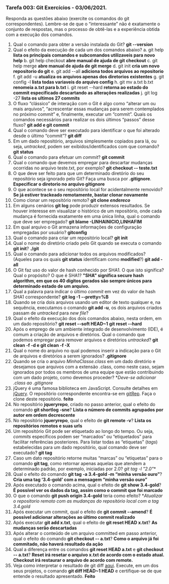 ### Tarefa 003: Git Exercícios - 03/06/2021.

Responda as questões abaixo (exercite os comandos do git correspondentes). Lembre-se de que o “interessante” não é exatamente o conjunto de respostas, mas o processo de obtê-las e a experiência obtida com a execução dos comandos.


1. Qual o comando para obter a versão instalada do Git?
**git --version**
2. Qual o efeito da execução de cada um dos comandos abaixo?
  a. git help
  **lista os principais comandos e subcomandos utilizaveis para novo help**
  b. git help checkout
  **abre manual de ajuda de git checkout**
  c. git help merge
  **abre manual de ajuda de git merge**
  d. git init
  **cria um novo repositorio do git**
  e. git add --all
  **adiciona todos arquivos ao repositorio**
  f. git add -u
  **atualiza os arquivos apenas dos diretorios existentes**
  g. git config -l
  **lista todas variaveis do arquivo config**
  h. git mv a.txt b.txt
  **renomeia a.txt para b.txt**
  i. git reset --hard
  **retorna ao estado do commit especificado descartando as alterações realizadas**
  j. git log -27
  **lista os ultimos 27 commits**
3. O fluxo “clássico” de interação com o Git é algo como “alterar um ou mais arquivos”, “acrescentar essas mudanças para serem contemplados no próximo commit” e, finalmente, executar um “commit”. Quais os comandos necessários para realizar os dois últimos “passos” desse fluxo?
**git add e git commit**
4. Qual o comando deve ser executado para identificar o que foi alterado desde o último “commit”?
**git diff**
5. Em um dado repositório, arquivos simplesmente copiados para lá, ou seja, _untracked_, podem ser exibidos/identificados com que comando?
**git status**
6. Qual o comando para efetuar um _commit_?
**git commit**
7. Qual o comando que devemos empregar para descartar mudanças ocorridas no arquivo teste.txt, por exemplo?
**git checkout -- teste.txt**
8. O que deve ser feito para que um determinado diretório do seu repositório seja ignorado pelo Git? Faça uma busca por **.gitignore**.
**Especificar o diretorio no arquivo gitignore**
9. O que acontece se o seu repositório local for acidentalmente removido?
**Se já estiver trackeado remotamente, bastar clonar novamente**
10. Como clonar um repositório remoto?
**git clone _endereco_**
11. Em alguns cenários **git log** pode produzir extensos resultados. Se houver interesse em visualizar o histórico de um repositório, onde cada mudança é fornecida exatamente em uma única linha, qual o comando que deve ser empregado?
**git blame -LINHAINICIO,LINHAFIM**
12. Em qual arquivo o Git armazena informações de configuração empregadas por usuário?
**gitconfig**
13. Qual o comando para criar um repositório local?
**git init**
14. Qual o nome do diretório criado pelo Git quando se executa o comando **git init**?
**./git**
15. Qual o comando para adicionar todos os arquivos modificados? (Aqueles para os quais **git status** identificam como **modified**?)
**git add -all**
16. O Git faz uso do valor de hash conhecido por SHA1. O que isto significa? Qual o propósito? O que é SHA1?
**"SHA" significa secure hash algorithm, em que os 40 dígitos gerados são sempre únicos para determinado estado de um arquivo.**
17. Qual a palavra para indicar o último _commit_ em vez do valor de hash SHA1 correspondente?
**git log -1 --pretty=%B**
18. Quando se cria dois arquivos usando um editor de texto qualquer e, na sequência, executamos o comando **git add -u**, os dois arquivos criados passam de _untracked_ para _new file_?
19. Qual o efeito da execução dos dois comandos abaixo, nesta ordem, em um dado repositório?
**git reset --soft HEAD~1**
**git reset --hard**
20. Após o emprego de um ambiente integrado de desenvolvimento (IDE), é comum a criação de arquivos e diretórios. Qual o comando que podemos empregar para remover arquivos e diretórios _untracked_?
**git clean -f -d e git clean -f -X**
21. Qual o nome do arquivo no qual podemos inserir a indicação para o Git de arquivos e diretórios a serem ignorados?
**.gitignore**
22. Quando se cria o arquivo _MinhaClasse.class_ em um dado diretório e desejamos que arquivos com a extensão .class, como neste caso, sejam ignorados por todos os membros de uma equipe que estão contribuindo com um dado projeto, como devemos proceder?
**Deve-se adicionar *.class ao .gitignore** 
23. jQuery é uma famosa biblioteca em JavaScript. Consulte detalhes em [jQuery](http://jquery.com). O repositório correspondente encontra-se em [gitRep](https://github.com/jquery/jquery.git). Faça o clone deste repositório. **feito**
24. No repositório **jqueryrepo**, criado no passo anterior, qual o efeito do comando
**git shortlog -sne**?
**Lista o número de commits agrupados por autor em ordem decrescente**
25. No repositório **jqueryrepo**, qual o efeito de **git remote -v**?
**Lista os repositórios remotos e suas urls**
26. Um repositório Git pode ser etiquetado ao longo do tempo. Ou seja, _commits_ específicos podem ser “marcados” ou “etiquetados” para facilitar referências posteriores. Para listar todas as “etiquetas” (_tags_) estabelecidas para um dado repositório, qual comando deve ser executado?
**git tag**
27. Caso um dato repositório retorne muitas “marcas” ou “etiquetas” para o comando **git tag**, como retornar apenas aquelas que atendem a determinado padrão, por exemplo, iniciadas por 2.0?
**git tag -l "2.0*"**
28. Qual o efeito do comando **git tag -a 3.4-gold -m “minha versão ouro”**?
**Cria uma tag ‘3.4-gold’ com a mensagem “minha versão ouro”**
29. Após executado o comando acima, qual o efeito de **git show 3.4-gold**?
**É possível ver os dados da tag, assim como o commit que foi marcado**
30. O que o comando **git push origin 3.4-gold** teria como efeito?
**Atualizar o repositorio remoto com as mudanças do repositório local com a tag 3.4.*gold**
31. Após executar um commit, qual o efeito de **git commit --amend**?
**É possível adicionar alterações ao último commit realizado**
32. Após executar **git add x.txt**, qual o efeito de **git reset HEAD x.txt**?
**As mudanças serão descartadas**
33. Após alterar o conteúdo de um arquivo committed em passo anterior, qual o efeito do comando **git checkout -- a.txt**?
**Como o arquivo já foi commitado, não haverá resultado da ação**
34. Qual a diferença entre os comandos **git reset HEAD a.txt** e **git checkout -- a.txt**?
**Reset irá resetar o arquivo x.txt de acordo com o estado atual. Checkout irá restaurar o arquivo de acordo com remote.**
35. Veja como interpretar o resultado de git diff [aqui](https://medium.com/therobinkim/how-to-read-a-git-diff-6c87a9dc47c5). Execute, em um dos seus projetos, o comando **git diff HEAD~1 HEAD** e certifique-se de que entende o resultado apresentado. **Feito**